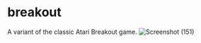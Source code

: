 # breakout
A variant of the classic Atari Breakout game. 
![Screenshot (151)](https://user-images.githubusercontent.com/60713038/204060640-4c6f9817-9330-425f-9c3a-b657726a668b.png)
